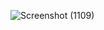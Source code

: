 ![Screenshot (1109)](https://user-images.githubusercontent.com/71547739/179768253-2fd3edf1-f575-4a23-9c88-453b065a7e71.png)
